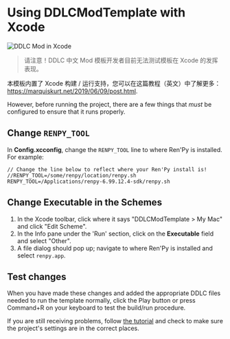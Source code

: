 # Using DDLCModTemplate with Xcode

![DDLC Mod in Xcode](https://marquiskurt.net/images/covers/2019-06-09-cover.png)

> 请注意！DDLC 中文 Mod 模板开发者目前无法测试模板在 Xcode 的发挥表现。

本模板内置了 Xcode 构建 / 运行支持，您可以在这篇教程（英文）中了解更多：https://marquiskurt.net/2019/06/09/post.html.

However, before running the project, there are a few things that *must* be configured to ensure that it runs properly.

## Change `RENPY_TOOL`

In **Config.xcconfig**, change the `RENPY_TOOL` line to where Ren'Py is installed. For example:

```xcconfig
// Change the line below to reflect where your Ren'Py install is!
//RENPY_TOOL=/some/renpy/location/renpy.sh
RENPY_TOOL=/Applications/renpy-6.99.12.4-sdk/renpy.sh
```

## Change Executable in the Schemes

1. In the Xcode toolbar, click where it says "DDLCModTemplate > My Mac" and click "Edit Scheme".
2. In the Info pane under the 'Run' section, click on the **Executable** field and select "Other". 
3. A file dialog should pop up; navigate to where Ren'Py is installed and select `renpy.app`.

## Test changes

When you have made these changes and added the appropriate DDLC files needed to run the template normally, click the Play button or press Command+R on your keyboard to test the build/run procedure.

If you are still receiving problems, follow [the tutorial](https://marquiskurt.net/2019/06/09/post.html) and check to make sure the project's settings are in the correct places.
